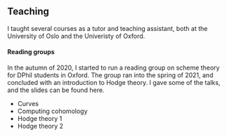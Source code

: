 ## Teaching

I taught several courses as a tutor and teaching assistant, both at the University of Oslo and the Univeristy of Oxford.

#### Reading groups
In the autumn of 2020, I started to run a reading group on scheme theory for DPhil students in Oxford.
The group ran into the spring of 2021, and concluded with an introduction to Hodge theory.
I gave some of the talks, and the slides can be found here.

- Curves
- Computing cohomology
- Hodge theory 1
- Hodge theory 2
